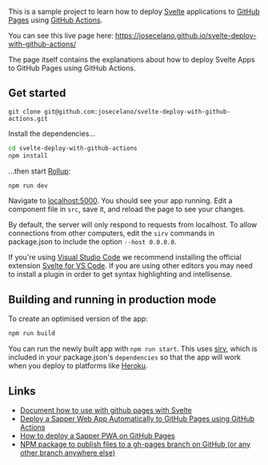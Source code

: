 This is a sample project to learn how to deploy [Svelte](https://svelte.dev) applications to [GitHub Pages](https://pages.github.com/) using [GitHub Actions](https://docs.github.com/en/actions).

You can see this live page here: https://josecelano.github.io/svelte-deploy-with-github-actions/

The page itself contains the explanations about how to deploy Svelte Apps to GitHub Pages using GitHub Actions.

## Get started

```
git clone git@github.com:josecelano/svelte-deploy-with-github-actions.git
```

Install the dependencies...

```bash
cd svelte-deploy-with-github-actions
npm install
```

...then start [Rollup](https://rollupjs.org):

```bash
npm run dev
```

Navigate to [localhost:5000](http://localhost:5000). You should see your app running. Edit a component file in `src`, save it, and reload the page to see your changes.

By default, the server will only respond to requests from localhost. To allow connections from other computers, edit the `sirv` commands in package.json to include the option `--host 0.0.0.0`.

If you're using [Visual Studio Code](https://code.visualstudio.com/) we recommend installing the official extension [Svelte for VS Code](https://marketplace.visualstudio.com/items?itemName=svelte.svelte-vscode). If you are using other editors you may need to install a plugin in order to get syntax highlighting and intellisense.

## Building and running in production mode

To create an optimised version of the app:

```bash
npm run build
```

You can run the newly built app with `npm run start`. This uses [sirv](https://github.com/lukeed/sirv), which is included in your package.json's `dependencies` so that the app will work when you deploy to platforms like [Heroku](https://heroku.com).

## Links

* [Document how to use with github pages with Svelte](https://github.com/sveltejs/v2.svelte.dev/issues/360)
* [Deploy a Sapper Web App Automatically to GitHub Pages using GitHub Actions](https://gavinr.com/svelte-sapper-github-pages-actions/)
* [How to deploy a Sapper PWA on GitHub Pages](https://dev.to/pixeline/how-to-deploy-a-sapper-pwa-on-github-pages-47lc)
* [NPM package to publish files to a gh-pages branch on GitHub (or any other branch anywhere else)](https://www.npmjs.com/package/gh-pages)
